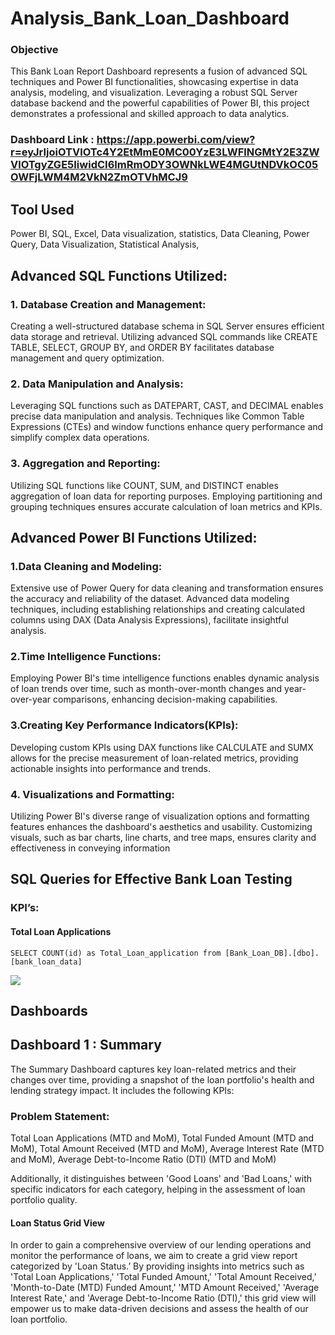 
# Analysis_Bank_Loan_Dashboard 

### Objective

This Bank Loan Report Dashboard represents a fusion of advanced SQL techniques and Power BI functionalities, showcasing expertise in data analysis, modeling, and visualization. Leveraging a robust SQL Server database backend and the powerful capabilities of Power BI, this project demonstrates a professional and skilled approach to data analytics.

### Dashboard Link : https://app.powerbi.com/view?r=eyJrIjoiOTVlOTc4Y2EtMmE0MC00YzE3LWFlNGMtY2E3ZWVlOTgyZGE5IiwidCI6ImRmODY3OWNkLWE4MGUtNDVkOC05OWFjLWM4M2VkN2ZmOTVhMCJ9

## Tool Used
Power BI, SQL, Excel, Data visualization, statistics, Data Cleaning, Power Query, Data Visualization, Statistical Analysis,

## Advanced SQL Functions Utilized:

### 1. Database Creation and Management: 

Creating a well-structured database schema in SQL Server ensures efficient data storage and retrieval. Utilizing advanced SQL commands like CREATE TABLE, SELECT, GROUP BY, and ORDER BY facilitates database management and query optimization.

### 2. Data Manipulation and Analysis:

Leveraging SQL functions such as DATEPART, CAST, and DECIMAL enables precise data manipulation and analysis. Techniques like Common Table Expressions (CTEs) and window functions enhance query performance and simplify complex data operations.

### 3. Aggregation and Reporting: 

Utilizing SQL functions like COUNT, SUM, and DISTINCT enables aggregation of loan data for reporting purposes. Employing partitioning and grouping techniques ensures accurate calculation of loan metrics and KPIs.


## Advanced Power BI Functions Utilized:

### 1.Data Cleaning and Modeling: 

Extensive use of Power Query for data cleaning and transformation ensures the accuracy and reliability of the dataset. Advanced data modeling techniques, including establishing relationships and creating calculated columns using DAX (Data Analysis Expressions), facilitate insightful analysis.

### 2.Time Intelligence Functions: 

Employing Power BI's time intelligence functions enables dynamic analysis of loan trends over time, such as month-over-month changes and year-over-year comparisons, enhancing decision-making capabilities.

### 3.Creating Key Performance Indicators(KPIs): 
Developing custom KPIs using DAX functions like CALCULATE and SUMX allows for the precise measurement of loan-related metrics, providing actionable insights into performance and trends.

### 4. Visualizations and Formatting:

Utilizing Power BI's diverse range of visualization options and formatting features enhances the dashboard's aesthetics and usability. Customizing visuals, such as bar charts, line charts, and tree maps, ensures clarity and effectiveness in conveying information
 
## SQL Queries for Effective Bank Loan Testing

### KPI’s:
#### Total Loan Applications
    SELECT COUNT(id) as Total_Loan_application from [Bank_Loan_DB].[dbo].[bank_loan_data]

![]("https://github.com/user-attachments/assets8701c0be-99ca-4ca2-b9eb-cd3e4316f19a")  

## Dashboards
## Dashboard 1 : Summary

The Summary Dashboard captures key loan-related metrics and their changes over time, providing a snapshot of the loan portfolio's health and lending strategy impact. It includes the following KPIs:

### Problem Statement:
Total Loan Applications (MTD and MoM),
Total Funded Amount (MTD and MoM),
Total Amount Received (MTD and MoM),
Average Interest Rate (MTD and MoM),
Average Debt-to-Income Ratio (DTI) (MTD and MoM)

Additionally, it distinguishes between 'Good Loans' and 'Bad Loans,' with specific indicators for each category, helping in the assessment of loan portfolio quality.
#### Loan Status Grid View
In order to gain a comprehensive overview of our lending operations and monitor the performance of loans, we aim
to create a grid view report categorized by 'Loan Status.’ By providing insights into metrics such as 'Total Loan
Applications,' 'Total Funded Amount,' 'Total Amount Received,' 'Month-to-Date (MTD) Funded Amount,' 'MTD
Amount Received,' 'Average Interest Rate,' and 'Average Debt-to-Income Ratio (DTI),' this grid view will empower us
to make data-driven decisions and assess the health of our loan portfolio.



